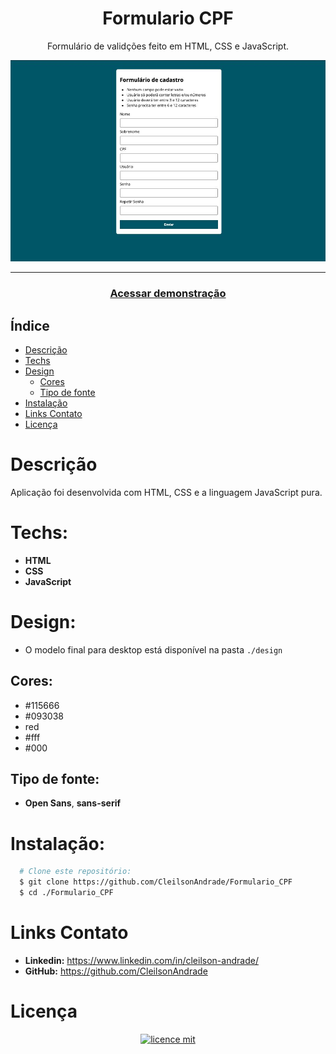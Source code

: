 <div align="center">
  <h1>Formulario CPF</h1>
  <p>Formulário de validções feito em HTML, CSS e JavaScript.</p>
  <img src="./design/desktop.jpeg" alt="Logo" width="800">
</div>

---
<h3 align="center">
  <a href="https://cleilsonandrade.github.io/Formulario_CPF/">Acessar demonstração</a>
</h3>


## Índice

* [Descrição](#descrição)
* [Techs](#techs)
* [Design](#design)
  * [Cores](#cores)
  * [Tipo de fonte](#tipo-de-fonte)
* [Instalação](#instalação)
* [Links Contato](#links-contato)
* [Licença](#licença)

# Descrição
Aplicação foi desenvolvida com HTML, CSS e a linguagem JavaScript pura.

# Techs: 
- **HTML**
- **CSS**
- **JavaScript**

# Design:
- O modelo final para desktop está disponível na pasta `./design`

## Cores:
- #115666<br>
- #093038<br>
- red<br>
- #fff<br>
- #000<br>

## Tipo de fonte:
- **Open Sans**, **sans-serif**

# Instalação:
```bash
  # Clone este repositório:
  $ git clone https://github.com/CleilsonAndrade/Formulario_CPF
  $ cd ./Formulario_CPF
```

# Links Contato
- **Linkedin:** https://www.linkedin.com/in/cleilson-andrade/<br>
- **GitHub:** https://github.com/CleilsonAndrade<br>

# Licença
<p align="center"><a href="https://github.com/CleilsonAndrade/Formulario_CPF/blob/master/LICENSE"><img src="https://camo.githubusercontent.com/002151a49ee9afae7ce4c2bce93056c9f0e108fbd14e5a7e46e7e79d87bb1071/68747470733a2f2f696d672e736869656c64732e696f2f62616467652f6c6963656e63652d4d49542d626c75652e7376673f7374796c653d666c61742d737175617265" alt="licence mit" data-canonical-src="https://img.shields.io/badge/licence-MIT-blue.svg?style=flat-square" style="max-width:100%;"></a></p>
